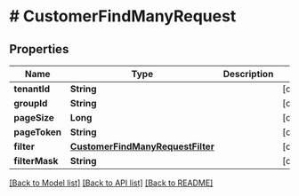 # # CustomerFindManyRequest


## Properties 


Name | Type | Description | Notes
------------ | ------------- | ------------- | -------------
**tenantId**| **String** |   | [optional]
**groupId**| **String** |   | [optional]
**pageSize**| **Long** |   | [optional]
**pageToken**| **String** |   | [optional]
**filter**| [**CustomerFindManyRequestFilter**](CustomerFindManyRequestFilter.md) |   | [optional]
**filterMask**| **String** |   | [optional]


[[Back to Model list]](../../README.md#models) [[Back to API list]](../../README.md#endpoints) [[Back to README]](../../README.md)

